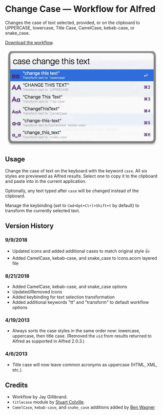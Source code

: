 # Change Case — Workflow for Alfred

Changes the case of text selected, provided, or on the clipboard to UPPERCASE, lowercase, Title Case, CamelCase, kebab-case, or snake_case.

[Download the workflow](https://github.com/gillibrand/alfred-change-case/blob/master/Change%20Case.alfredworkflow).

![Screenshot](changecase.png)

## Usage

Change the case of text on the keyboard with the keyword `case`. All six styles are previewed as Alfred results. Select one to copy it to the clipboard and paste into in the current application.

Optionally, any text typed after `case` will be changed instead of the clipboard.

Manage the keybinding (set to `Cmd+Opt+Ctrl+Shift+t` by default) to transform the currently selected text.

## Version History

### 9/9/2018

- Updated icons and added additional cases to match original style 👍
- Added CamelCase, kebab-case, and snake_case to icons.acorn layered file

### 8/21/2018

- Added CamelCase, kebab-case, and snake_case options
- Updated/Removed Icons
- Added keybinding for text selection transformation
- Added additional keywords "tt" and "transform" to default workflow options

### 4/19/2013

- Always sorts the case styles in the same order now: lowercase, uppercase, then title case. (Removed the `uid` from results returned to Alfred as supported in Alfred 2.0.3.)

### 4/6/2013

- Title case will now leave common acronyms as uppercase (HTML, XML, etc.).

## Credits

- Workflow by Jay Gillibrand.
- `titlecase` module by [Stuart Colville](http://muffinresearch.co.uk).
- `CamelCase`, `kebab-case`, and `snake_case` additions added by [Ben Wagner](https://blizzrdof77.com)
